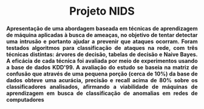 
<h1 align="center"> Projeto NIDS</h1>

<h4 align="justify">
Apresentação de uma abordagem baseada em técnicas de aprendizagem de máquina aplicadas à busca de ameaças, no objetivo de tentar detectar uma intrusão e portanto ajudar a prevenir que ataques ocorram. Foram testados algoritmos para classificação de ataques na rede, com três técnicas distintas: árvores de decisão, tabelas de decisão e Naive Bayes. A eficácia de cada técnica foi avaliada por meio de experimentos usando a base de dados KDD'99. A avaliação do estudo se baseia na matriz de confusão que através de uma pequena porção (cerca de 10%) da base de dados obteve uma acurácia, precisão e recall acima de 80% sobre os classificadores analisados, afirmando a viabilidade de máquinas de aprendizagem em busca de classificação de anomalias em redes de computadores
<h4 align="justify">
